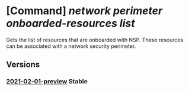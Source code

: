 # [Command] _network perimeter onboarded-resources list_

Gets the list of resources that are onboarded with NSP. These resources can be associated with a network security perimeter.

## Versions

### [2021-02-01-preview](/Resources/mgmt-plane/L3N1YnNjcmlwdGlvbnMve30vcHJvdmlkZXJzL21pY3Jvc29mdC5uZXR3b3JrL2xvY2F0aW9ucy97fS9wZXJpbWV0ZXJhc3NvY2lhYmxlcmVzb3VyY2V0eXBlcw==/2021-02-01-preview.xml) **Stable**

<!-- mgmt-plane /subscriptions/{}/providers/microsoft.network/locations/{}/perimeterassociableresourcetypes 2021-02-01-preview -->
